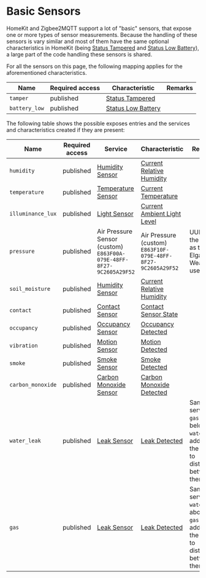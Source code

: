 # Basic Sensors
HomeKit and Zigbee2MQTT support a lot of "basic" sensors, that expose one or more types of sensor measurements.
Because the handling of these sensors is vary similar and most of them have the same optional characteristics in HomeKit (being [Status Tampered](https://developers.homebridge.io/#/characteristic/StatusTampered) and [Status Low Battery](https://developers.homebridge.io/#/characteristic/StatusLowBattery)), a large part of the code handling these sensors is shared.

For all the sensors on this page, the following mapping applies for the aforementioned characteristics.

| Name | Required access | Characteristic | Remarks |
|-|-|-|-|
| `tamper` | published | [Status Tampered](https://developers.homebridge.io/#/characteristic/StatusTampered) |  |
| `battery_low` | published | [Status Low Battery](https://developers.homebridge.io/#/characteristic/StatusLowBattery) |  |

The following table shows the possible exposes entries and the services and characteristics created if they are present:

| Name | Required access | Service | Characteristic | Remarks |
|-|-|-|-|-|
| `humidity` | published | [Humidity Sensor](https://developers.homebridge.io/#/service/HumiditySensor) | [Current Relative Humidity](https://developers.homebridge.io/#/characteristic/CurrentRelativeHumidity) | |
| `temperature` | published | [Temperature Sensor](https://developers.homebridge.io/#/service/TemperatureSensor) | [Current Temperature](https://developers.homebridge.io/#/characteristic/CurrentTemperature) | |
| `illuminance_lux` | published | [Light Sensor](https://developers.homebridge.io/#/service/LightSensor) | [Current Ambient Light Level](https://developers.homebridge.io/#/characteristic/CurrentAmbientLightLevel) | |
| `pressure` | published | Air Pressure Sensor (custom)<br>`E863F00A-079E-48FF-8F27-9C2605A29F52` | Air Pressure (custom)<br>`E863F10F-079E-48FF-8F27-9C2605A29F52` | UUIDs are the same as the Elgato Eve Weather uses. |
| `soil_moisture` | published | [Humidity Sensor](https://developers.homebridge.io/#/service/HumiditySensor) | [Current Relative Humidity](https://developers.homebridge.io/#/characteristic/CurrentRelativeHumidity) | |
| `contact` | published | [Contact Sensor](https://developers.homebridge.io/#/service/ContactSensor) | [Contact Sensor State](https://developers.homebridge.io/#/characteristic/ContactSensorState) | |
| `occupancy` | published | [Occupancy Sensor](https://developers.homebridge.io/#/service/OccupancySensor) | [Occupancy Detected](https://developers.homebridge.io/#/characteristic/OccupancyDetected) | |
| `vibration` | published | [Motion Sensor](https://developers.homebridge.io/#/service/MotionSensor) | [Motion Detected](https://developers.homebridge.io/#/characteristic/MotionDetected) | |
| `smoke` | published | [Smoke Sensor](https://developers.homebridge.io/#/service/SmokeSensor) | [Smoke Detected](https://developers.homebridge.io/#/characteristic/SmokeDetected) | |
| `carbon_monoxide` | published | [Carbon Monoxide Sensor](https://developers.homebridge.io/#/service/CarbonMonoxideSensor) | [Carbon Monoxide Detected](https://developers.homebridge.io/#/characteristic/CarbonMonoxideDetected) | |
| `water_leak` | published | [Leak Sensor](https://developers.homebridge.io/#/service/LeakSensor) | [Leak Detected](https://developers.homebridge.io/#/characteristic/LeakDetected) | Same service as `gas` (see below). `water` is added to the name to distinguish between them. |
| `gas` | published | [Leak Sensor](https://developers.homebridge.io/#/service/LeakSensor) | [Leak Detected](https://developers.homebridge.io/#/characteristic/LeakDetected) | Same service as `water` (see above). `gas` is added to the name to distinguish between them. |